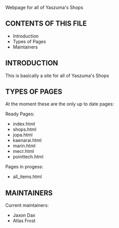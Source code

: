 Webpage for all of Yaszuma's Shops

CONTENTS OF THIS FILE
---------------------

 * Introduction
 * Types of Pages
 * Maintainers

INTRODUCTION
------------

This is basically a site for all of Yaszuma's Shops

TYPES OF PAGES
--------------

At the moment these are the only up to date pages:

Ready Pages:
 * index.html
 * shops.html
 * jopa.html
 * kaenarai.html
 * marin.html
 * mecr.html
 * pointtech.html


Pages in progess:
 * all_items.html

MAINTAINERS
-----------

Current maintainers:
 * Jaxon Dax
 * Atlas Frost